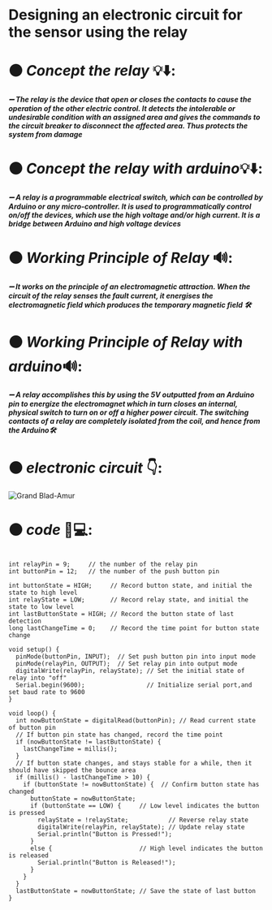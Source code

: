 # Designing an electronic circuit for the sensor using the relay
# :black_circle: *Concept the relay* :bulb::arrow_down::
##### :heavy_minus_sign: The relay is the device that open or closes the contacts to cause the operation of the other electric control. It detects the intolerable or undesirable condition with an assigned area and gives the commands to the circuit breaker to disconnect the affected area. Thus protects the system from damage

# :black_circle: *Concept the relay with arduino*:bulb::arrow_down::
##### :heavy_minus_sign:  A relay is a programmable electrical switch, which can be controlled by Arduino or any micro-controller. It is used to programmatically control on/off the devices, which use the high voltage and/or high current. It is a bridge between Arduino and high voltage devices

# :black_circle: *Working Principle of Relay* :loud_sound::
##### :heavy_minus_sign: It works on the principle of an electromagnetic attraction. When the circuit of the relay senses the fault current, it energises the electromagnetic field which produces the temporary magnetic field :hammer_and_wrench:

# :black_circle: *Working Principle of Relay with arduino*:loud_sound::
##### :heavy_minus_sign: A relay accomplishes this by using the 5V outputted from an Arduino pin to energize the electromagnet which in turn closes an internal, physical switch to turn on or off a higher power circuit. The switching contacts of a relay are completely isolated from the coil, and hence from the Arduino:hammer_and_wrench:

# :black_circle: *electronic circuit* :point_down::
![Grand Blad-Amur](https://user-images.githubusercontent.com/107880209/182004458-75886786-4f0c-466f-8a42-0e8957ef58ac.png)

# :black_circle: *code* :receipt::computer::
```

int relayPin = 9;     // the number of the relay pin
int buttonPin = 12;   // the number of the push button pin

int buttonState = HIGH;     // Record button state, and initial the state to high level
int relayState = LOW;       // Record relay state, and initial the state to low level
int lastButtonState = HIGH; // Record the button state of last detection
long lastChangeTime = 0;    // Record the time point for button state change

void setup() {
  pinMode(buttonPin, INPUT);  // Set push button pin into input mode
  pinMode(relayPin, OUTPUT);  // Set relay pin into output mode
  digitalWrite(relayPin, relayState); // Set the initial state of relay into "off"
  Serial.begin(9600);                 // Initialize serial port,and set baud rate to 9600
}

void loop() {
  int nowButtonState = digitalRead(buttonPin); // Read current state of button pin
  // If button pin state has changed, record the time point
  if (nowButtonState != lastButtonState) {
    lastChangeTime = millis();
  }
  // If button state changes, and stays stable for a while, then it should have skipped the bounce area
  if (millis() - lastChangeTime > 10) {
    if (buttonState != nowButtonState) {  // Confirm button state has changed
      buttonState = nowButtonState;
      if (buttonState == LOW) {     // Low level indicates the button is pressed
        relayState = !relayState;           // Reverse relay state
        digitalWrite(relayPin, relayState); // Update relay state
        Serial.println("Button is Pressed!");
      }
      else {                        // High level indicates the button is released
        Serial.println("Button is Released!");
      }
    }
  }
  lastButtonState = nowButtonState; // Save the state of last button
}
```
